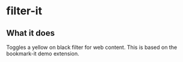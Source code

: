 # filter-it

## What it does

Toggles a yellow on black filter for web content. This is based on the bookmark-it demo extension.
